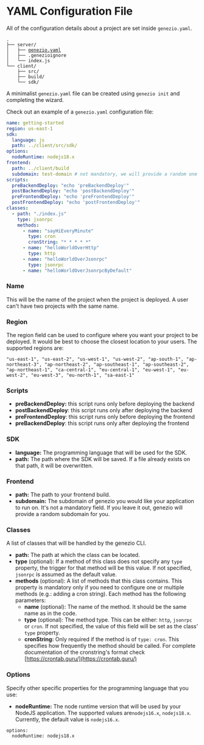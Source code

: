 # YAML Configuration File

All of the configuration details about a project are set inside `genezio.yaml`.&#x20;

<pre><code>.
├── server/
│   ├── <a data-footnote-ref href="#user-content-fn-1">genezio.yaml</a>
│   ├── .genezioignore
│   └── index.js
└── client/
    ├── src/
    ├── build/
    └── sdk/
</code></pre>

A minimalist `genezio.yaml` file can be created using `genezio init` and completing the wizard.

Check out an example of a `genezio.yaml` configuration file:

```yaml
name: getting-started
region: us-east-1
sdk:
  language: js
  path: ../client/src/sdk/
options:
  nodeRuntime: nodejs18.x
frontend:
  path: ../client/build
  subdomain: test-domain # not mandatory, we will provide a random one for you
scripts:
  preBackendDeploy: "echo 'preBackendDeploy'"
  postBackendDeploy: "echo 'postBackendDeploy'"
  preFrontendDeploy: "echo 'preFrontendDeploy'"
  postFrontendDeploy: "echo 'postFrontendDeploy'"
classes:
  - path: "./index.js"
    type: jsonrpc
    methods:
      - name: "sayHiEveryMinute"
        type: cron
        cronString: "* * * * *"
      - name: "helloWorldOverHttp"
        type: http
      - name: "helloWorldOverJsonrpc"
        type: jsonrpc
      - name: "helloWorldOverJsonrpcByDefault"
```

### Name

This will be the name of the project when the project is deployed. A user can't have two projects with the same name.

### Region

The region field can be used to configure where you want your project to be deployed. It would be best to choose the closest location to your users. The supported regions are:

```
"us-east-1", "us-east-2", "us-west-1", "us-west-2", "ap-south-1", "ap-northeast-3", "ap-northeast-2", "ap-southeast-1", "ap-southeast-2", "ap-northeast-1", "ca-central-1", "eu-central-1", "eu-west-1", "eu-west-2", "eu-west-3", "eu-north-1", "sa-east-1"
```

### Scripts

* **preBackendDeploy:** this script runs only before deploying the backend
* **postBackendDeploy**: this script runs only after deploying the backend
* **preFrontendDeploy**: this script runs only before deploying the frontend
* **preBackendDeploy**: this script runs only after deploying the frontend

### SDK

* **language:** The programming language that will be used for the SDK.
* **path:** The path where the SDK will be saved. If a file already exists on that path, it will be overwritten.

### Frontend

* **path:** The path to your frontend build.
* **subdomain:** The subdomain of genezio you would like your application to run on. It's not a mandatory field. If you leave it out, genezio will provide a random subdomain for you.

### Classes

A list of classes that will be handled by the genezio CLI.

* **path:** The path at which the class can be located.
* **type** (optional): If a method of this class does not specify any `type` property, the trigger for that method will be this value. If not specified, `jsonrpc` is assumed as the default value.
* **methods** (optional): A list of methods that this class contains. This property is mandatory only if you need to configure one or multiple methods (e.g.: adding a cron string). Each method has the following parameters:
  * **name** (optional): The name of the method. It should be the same name as in the code.
  * **type** (optional): The method type. This can be either: `http`, `jsonrpc` or `cron`. If not specified, the value of this field will be set as the class' `type` property.
  * **cronString:** Only required if the method is of `type: cron`. This specifies how frequently the method should be called. For complete documentation of the cronstring's format check [https://crontab.guru/](https://crontab.guru/)

### Options

Specify other specific properties for the programming language that you use:

* **nodeRuntime:** The node runtime version that will be used by your NodeJS application. The supported values are`nodejs16.x`, `nodejs18.x`. Currently, the default value is `nodejs16.x`.

```
options:
  nodeRuntime: nodejs18.x
```

[^1]: 
